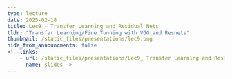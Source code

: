 ```yaml
---
type: lecture
date: 2025-02-18
title: Lec9 - Transfer Learning and Residual Nets
tldr: "Transfer Learning/Fine Tunning with VGG and Resnets"
thumbnail: /static_files/presentations/lec9.png
hide_from_announcments: false
<!--links:
    - url: /static_files/presentations/Lec9_ Transfer Learning and Residual Nets.pdf
      name: slides-->
---
```

